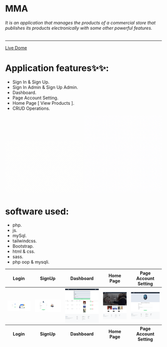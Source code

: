 <h1>MMA</h1>
<h6>It is an application that manages the products of a commercial store that publishes its products electronically with some other powerful features.</h6>
<hr />
<a href="http://mma1.eb2a.com/" >Live Dome</a>
<h1>Application features✨✨:</h1>
<ul>
    <li>Sign In & Sign Up.</li>
    <li>Sign In Admin & Sign Up Admin.</li>
    <li>Dashboard.</li>
    <li>Page Account Setting.</li>
    <li>Home Page [ View Products ].</li>
    <li>CRUD Operations.</li>
</ul>
<img src="./Design/77169-buy-and-sell-online.gif" width="250px" alt="e-commerce-gif">
<img src="./Design/66631-ecommerce.gif" width="250px" alt="e-commerce-gif">
<h1>software used:</h1>
<ul>
    <li>php.</li>
    <li>js.</li>
    <li>mySql.</li>
    <li>tailwindcss.</li>
    <li>Bootstrap.</li>
    <li>html & css.</li>
    <li>sass.</li>
    <li>php oop & mysqli.</li>
</ul>
<table>
  <thead>
    <tr>
      <th>Login</th>
      <th>SignUp</th>
      <th>Dashboard</th>
      <th>Home Page</th>
      <th>Page Account Setting</th>
    </tr>
  </thead>
  <tbody>
    <tr>
      <th width="600px"><img src="./Design/login.jpg"  alt="Login" /></th>
      <th width="600px"><img src="./Design/signup.jpg"  alt="SignUp" /></th>
      <th width="600px"><img src="./Design/dashbourd.png"  alt="Dashboard" /></th>
      <th width="600px"><img src="./Design/home-page.png"  alt="Home Page" /></th>
      <th width="600px"><img src="./Design/account-setting.png"  alt="Page Account Setting" /></th>
    </tr>
  </tbody>
  <tfoot>
    <tr>
      <th>Login</th>
      <th>SignUp</th>
      <th>Dashboard</th>
      <th>Home Page</th>
      <th>Page Account Setting</th>
    </tr>
  </tfoot>
</table>
